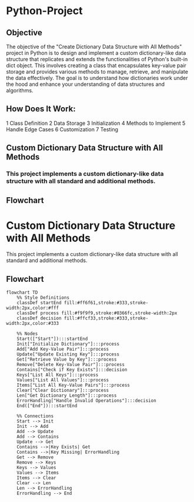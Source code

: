 # Python-Project
## Objective
The objective of the "Create Dictionary Data Structure with All Methods" project in Python is to design and implement a custom dictionary-like data structure that replicates and extends the functionalities of Python's built-in dict object. This involves creating a class that encapsulates key-value pair storage and provides various methods to manage, retrieve, and manipulate the data effectively. The goal is to understand how dictionaries work under the hood and enhance your understanding of data structures and algorithms.

## How Does It Work:
1 Class Definition
2 Data Storage
3 Initialization
4 Methods to Implement
5 Handle Edge Cases
6 Customization
7 Testing
## Custom Dictionary Data Structure with All Methods

### This project implements a custom dictionary-like data structure with all standard and additional methods.

## Flowchart
# Custom Dictionary Data Structure with All Methods

This project implements a custom dictionary-like data structure with all standard and additional methods.

## Flowchart

```mermaid
flowchart TD
    %% Style Definitions
    classDef startEnd fill:#ff6f61,stroke:#333,stroke-width:2px,color:#fff
    classDef process fill:#f9f9f9,stroke:#0366fc,stroke-width:2px
    classDef decision fill:#ffcf33,stroke:#333,stroke-width:2px,color:#333

    %% Nodes
    Start(["Start"]):::startEnd
    Init["Initialize Dictionary"]:::process
    Add["Add Key-Value Pair"]:::process
    Update["Update Existing Key"]:::process
    Get["Retrieve Value by Key"]:::process
    Remove["Delete Key-Value Pair"]:::process
    Contains["Check if Key Exists"]:::decision
    Keys["List All Keys"]:::process
    Values["List All Values"]:::process
    Items["List All Key-Value Pairs"]:::process
    Clear["Clear Dictionary"]:::process
    Len["Get Dictionary Length"]:::process
    ErrorHandling["Handle Invalid Operations"]:::decision
    End(["End"]):::startEnd

    %% Connections
    Start --> Init
    Init --> Add
    Add --> Update
    Add --> Contains
    Update --> Get
    Contains -->|Key Exists| Get
    Contains -->|Key Missing| ErrorHandling
    Get --> Remove
    Remove --> Keys
    Keys --> Values
    Values --> Items
    Items --> Clear
    Clear --> Len
    Len --> ErrorHandling
    ErrorHandling --> End

